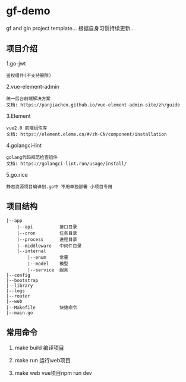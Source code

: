 # gf-demo
gf and gin project template...
根据自身习惯持续更新...

## 项目介绍
1.go-jwt
    
    鉴权组件(不支持删除)

2.vue-element-admin
    
    统一后台前端解决方案
    文档: https://panjiachen.github.io/vue-element-admin-site/zh/guide

3.Element
    
    vue2.0 前端组件库
    文档: https://element.eleme.cn/#/zh-CN/component/installation
    
4.golangci-lint
    
    golang代码规范检查组件
    文档: https://golangci-lint.run/usage/install/
    
5.go.rice
    
    静态资源项目编译到.go中 不用单独部署 小项目专用

## 项目结构

    |--app
        |--api          接口目录
        |--cron         任务目录
        |--process      进程目录
        |--middleware   中间件目录
        |--internal
            |--enum     常量
            |--model    模型
            |--service  服务
    |--config
    |--bootstrap
    |--library
    |--logs
    |--router
    |--web
    |--Makefile         快捷命令
    |--main.go

## 常用命令
1. make build
编译项目

2. make run
运行web项目

3. make web
vue项目npm run dev 
